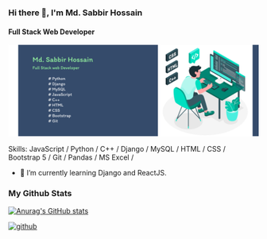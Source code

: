 ### Hi there 👋, I'm Md. Sabbir Hossain
#### Full Stack Web Developer
![Full Stack Web Developer](https://github.com/Sabbir1039/Sabbir1039/blob/main/Banner2.png)


Skills: JavaScript / Python / C++ / Django / MySQL / HTML / CSS / Bootstrap 5 / Git / Pandas / MS Excel /

- 🔭 I’m currently learning Django and ReactJS. 

### My Github Stats

[![Anurag's GitHub stats](https://github-readme-stats.vercel.app/api?username=Sabbir1039)](https://github.com/anuraghazra/github-readme-stats)

[<img src='https://cdn.jsdelivr.net/npm/simple-icons@3.0.1/icons/github.svg' alt='github' height='40'>](https://github.com/Sabbir1039)  

